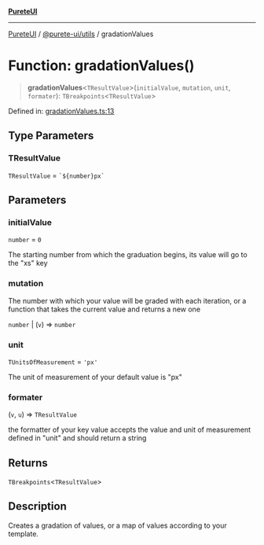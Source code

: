 [**PureteUI**](../../../README.md)

***

[PureteUI](../../../packages.md) / [@purete-ui/utils](../README.md) / gradationValues

# Function: gradationValues()

> **gradationValues**\<`TResultValue`\>(`initialValue`, `mutation`, `unit`, `formater`): `TBreakpoints`\<`TResultValue`\>

Defined in: [gradationValues.ts:13](https://github.com/zerok-cell/PureteUI/blob/main/libs/utils/src/lib/gradationValues.ts#L13)

## Type Parameters

### TResultValue

`TResultValue` = `` `${number}px` ``

## Parameters

### initialValue

`number` = `0`

The starting number from which the graduation begins, its value will go to the "xs" key

### mutation

The number with which your value will be graded with each iteration, or a function
that takes the current value and returns a new one

`number` | (`v`) => `number`

### unit

`TUnitsOfMeasurement` = `'px'`

The unit of measurement of your default value is "px"

### formater

(`v`, `u`) => `TResultValue`

the formatter of your key value accepts the value and unit of measurement defined in
"unit" and should return a string

## Returns

`TBreakpoints`\<`TResultValue`\>

## Description

Creates a gradation of values, or a map of values according to your template.
